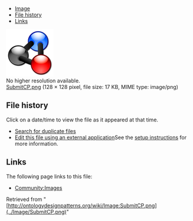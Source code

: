 * [Image](../Image/SubmitCP.png#file)
* [File history](../Image/SubmitCP.png#filehistory)
* [Links](../Image/SubmitCP.png#filelinks)

[![Image:SubmitCP.png](../images/5/5d/SubmitCP.png)](../images/5/5d/SubmitCP.png)  
No higher resolution available.  
[SubmitCP.png](../images/5/5d/SubmitCP.png)‎ (128 × 128 pixel, file size: 17 KB, MIME type: image/png)

## File history

Click on a date/time to view the file as it appeared at that time.



  
* [Search for duplicate files](http://ontologydesignpatterns.org/wiki/Special:FileDuplicateSearch/SubmitCP.png "Special:FileDuplicateSearch/SubmitCP.png")
* [Edit this file using an external application](http://ontologydesignpatterns.org/wiki/index.php?title=Image:SubmitCP.png&action=edit&externaledit=true&mode=file "Image:SubmitCP.png")See the [setup instructions](http://www.mediawiki.org/wiki/Manual:External_editors "http://www.mediawiki.org/wiki/Manual:External_editors") for more information.

## Links



The following page links to this file:


* [Community:Images](../Community/Images "Community:Images")


Retrieved from "[http://ontologydesignpatterns.org/wiki/Image:SubmitCP.png](../Image/SubmitCP.png)"